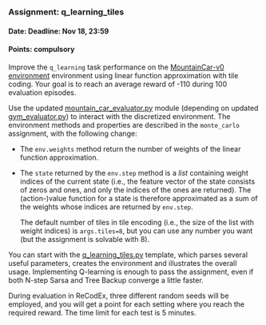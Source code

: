 ### Assignment: q_learning_tiles
#### Date: Deadline: Nov 18, 23:59
#### Points: **compulsory**

Improve the `q_learning` task performance on the
[MountainCar-v0 environment](https://gym.openai.com/envs/MountainCar-v0)
environment using linear function approximation with tile coding.
Your goal is to reach an average reward of -110 during 100 evaluation episodes.

Use the updated [mountain_car_evaluator.py](https://github.com/ufal/npfl122/tree/master/labs/03/mountain_car_evaluator.py)
module (depending on updated [gym_evaluator.py](https://github.com/ufal/npfl122/tree/master/labs/02/gym_evaluator.py))
to interact with the discretized environment. The environment
methods and properties are described in the `monte_carlo` assignment, with the
following change:
- The `env.weights` method return the number of weights of the linear function
  approximation.
- The `state` returned by the `env.step` method is a _list_ containing weight
  indices of the current state (i.e., the feature vector of the state consists
  of zeros and ones, and only the indices of the ones are returned). The
  (action-)value function for a state is therefore approximated as a sum of the
  weights whose indices are returned by `env.step`.

  The default number of tiles in tile encoding (i.e., the size of the list with
  weight indices) is `args.tiles=8`, but you can use any number you want (but
  the assignment is solvable with 8).

You can start with the [q_learning_tiles.py](https://github.com/ufal/npfl122/tree/master/labs/04/q_learning_tiles.py)
template, which parses several useful parameters, creates the environment
and illustrates the overall usage. Implementing Q-learning is enough to pass
the assignment, even if both N-step Sarsa and Tree Backup converge a little
faster.

During evaluation in ReCodEx, three different random seeds will be employed, and
you will get a point for each setting where you reach the required reward.
The time limit for each test is 5 minutes.
